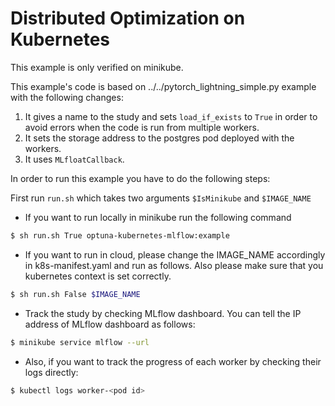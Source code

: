 # Distributed Optimization on Kubernetes

This example is only verified on minikube.

This example's code is based on ../../pytorch_lightning_simple.py example with the following changes:

1. It gives a name to the study and sets `load_if_exists` to `True` in order to avoid errors when the code is run from multiple workers.
2. It sets the storage address to the postgres pod deployed with the workers.
3. It uses `MLfloatCallback`.

In order to run this example you have to do the following steps:

First run `run.sh` which takes two arguments `$IsMinikube` and `$IMAGE_NAME`

- If you want to run locally in minikube run the following command

 ```bash
$ sh run.sh True optuna-kubernetes-mlflow:example
 ```

- If you want to run in cloud, please change the IMAGE_NAME accordingly in k8s-manifest.yaml and run as follows. Also please make sure that you kubernetes context is set correctly.

 ```bash
$ sh run.sh False $IMAGE_NAME
 ```

- Track the study by checking MLflow dashboard. You can tell the IP address of MLflow dashboard as follows:

```bash
$ minikube service mlflow --url
```

- Also, if you want to track the progress of each worker by checking their logs directly:

```bash
$ kubectl logs worker-<pod id>
```
